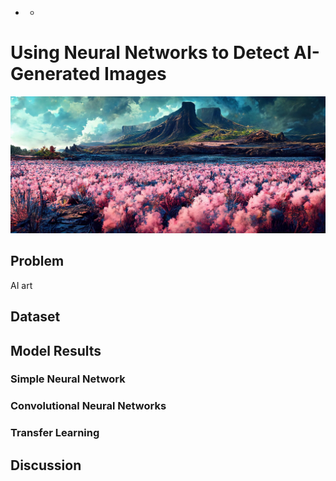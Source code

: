 * *
# Using Neural Networks to Detect AI-Generated Images

![dalle image](midjourney.jpg)

## Problem

AI art 

## Dataset

## Model Results

### Simple Neural Network

### Convolutional Neural Networks

### Transfer Learning

## Discussion

